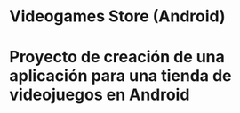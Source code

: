 # Videogames Store (Android)
# Proyecto de creación de una aplicación para una tienda de videojuegos en Android
